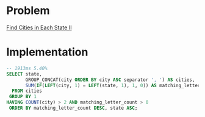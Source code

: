 # Problem

[Find Cities in Each State II](https://leetcode.com/problems/find-cities-in-each-state-ii/description/)

# Implementation

```sql
-- 1913ms 5.40%
SELECT state,
       GROUP_CONCAT(city ORDER BY city ASC separator ', ') AS cities,
       SUM(IF(LEFT(city, 1) = LEFT(state, 1), 1, 0)) AS matching_letter_count
  FROM cities
 GROUP BY 1
HAVING COUNT(city) > 2 AND matching_letter_count > 0
 ORDER BY matching_letter_count DESC, state ASC;
```
